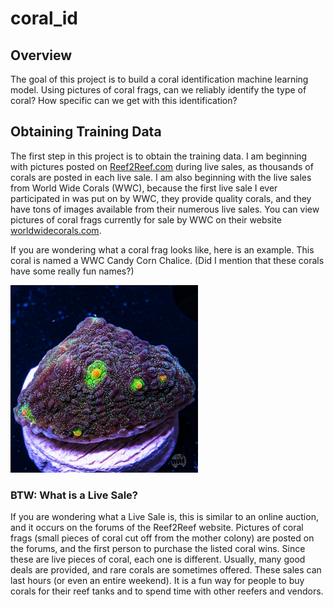 # coral_id

## Overview

The goal of this project is to build a coral identification machine learning model. Using pictures of coral frags, can we reliably identify the type of coral? How specific can we get with this identification?

## Obtaining Training Data

The first step in this project is to obtain the training data. I am beginning with pictures posted on [Reef2Reef.com](www.Reef2Reef.com) during live sales, as thousands of corals are posted in each live sale. I am also beginning with the live sales from World Wide Corals (WWC), because the first live sale I ever participated in was put on by WWC, they provide quality corals, and they have tons of images available from their numerous live sales. You can view pictures of coral frags currently for sale by WWC on their website [worldwidecorals.com](worldwidecorals.com).

If you are wondering what a coral frag looks like, here is an example. This coral is named a WWC Candy Corn Chalice. (Did I mention that these corals have some really fun names?)

<img src="https://github.com/Frizzles7/coral_id/blob/master/TSR11-37-575.jpg" width="300"/>



### BTW: What is a Live Sale?

If you are wondering what a Live Sale is, this is similar to an online auction, and it occurs on the forums of the Reef2Reef website. Pictures of coral frags (small pieces of coral cut off from the mother colony) are posted on the forums, and the first person to purchase the listed coral wins. Since these are live pieces of coral, each one is different. Usually, many good deals are provided, and rare corals are sometimes offered. These sales can last hours (or even an entire weekend). It is a fun way for people to buy corals for their reef tanks and to spend time with other reefers and vendors.
